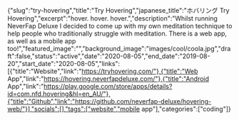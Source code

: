 {"slug":"try-hovering","title":"Try Hovering","japanese_title":"ホバリング Try Hovering","excerpt":"hover. hover. hover.","description":"Whilst running NeverFap Deluxe I decided to come up with my own meditation technique to help people who traditionally struggle with meditation. There is a web app, as well as a mobile app too!","featured_image":"","background_image":"images/cool/coola.jpg","draft":false,"status":"active","date":"2020-08-05","end_date":"2019-08-20","start_date":"2020-08-05","links":[{"title":"Website","link":"https://tryhovering.com/"},{"title":"Web App","link":"https://hovering.neverfapdeluxe.com/"},{"title":"Android App","link":"https://play.google.com/store/apps/details?id=com.nfd.hovering&hl=en_AU/"},{"title":"Github","link":"https://github.com/neverfap-deluxe/hovering-web/"}],"socials":[],"tags":["website","mobile app"],"categories":["coding"]}